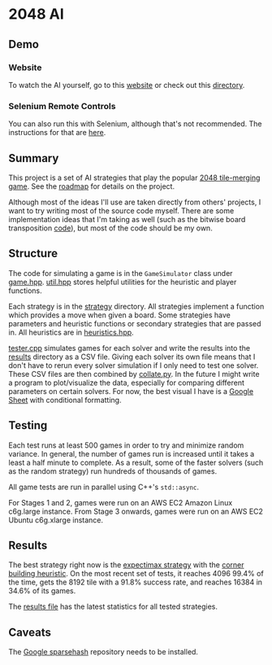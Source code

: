 # 2048 AI

## Demo
### Website
To watch the AI yourself, go to this [website](https://ibra-kdbra.github.io/JS_game_collections/2048/index.html) or check out this [directory](https://github.com/ibra-kdbra/JS_game_collections/tree/main/2048).

### Selenium Remote Controls
You can also run this with Selenium, although that's not recommended.
The instructions for that are [here](./tryout/selenium/README.md).


## Summary
This project is a set of AI strategies that play the popular [2048 tile-merging game](https://github.com/gabrielecirulli/2048).
See the [roadmap](/roadmap.md) for details on the project.

Although most of the ideas I'll use are taken directly from others' projects, I want to try writing most of the source code myself.
There are some implementation ideas that I'm taking as well (such as the bitwise board transposition [code](https://github.com/nneonneo/2048-ai/blob/master/2048.cpp#L38-L48)), but most of the code should be my own.


## Structure
The code for simulating a game is in the `GameSimulator` class under [game.hpp](/game.hpp).
[util.hpp](/util.hpp) stores helpful utilities for the heuristic and player functions.

Each strategy is in the [strategy](/strategies) directory.
All strategies implement a function which provides a move when given a board. 
Some strategies have parameters and heuristic functions or secondary strategies that are passed in.
All heuristics are in [heuristics.hpp](/heuristics.hpp).

[tester.cpp](/tester.cpp) simulates games for each solver and write the results into the [results](/results) directory as a CSV file.
Giving each solver its own file means that I don't have to rerun every solver simulation if I only need to test one solver.
These CSV files are then combined by [collate.py](/results/collate.py).
In the future I might write a program to plot/visualize the data, especially for comparing different parameters on certain solvers.
For now, the best visual I have is a [Google Sheet](https://docs.google.com/spreadsheets/d/1kp72BXKcmQzwPLV4TJp_Ull5vBoFAL6RI2APLIbznQs/edit?usp=sharing) with conditional formatting.


## Testing
Each test runs at least 500 games in order to try and minimize random variance.
In general, the number of games run is increased until it takes a least a half minute to complete.
As a result, some of the faster solvers (such as the random strategy) run hundreds of thousands of games.

All game tests are run in parallel using C++'s `std::async`.

For Stages 1 and 2, games were run on an AWS EC2 Amazon Linux c6g.large instance.
From Stage 3 onwards, games were run on an AWS EC2 Ubuntu c6g.xlarge instance.


## Results
The best strategy right now is the [expectimax strategy](./strategies/ExpectimaxDepthStrategy.hpp) with the [corner building heuristic](./heuristics.hpp).
On the most recent set of tests, it reaches 4096 99.4% of the time, gets the 8192 tile with a 91.8% success rate, and reaches 16384 in 34.6% of its games.

The [results file](./results-stage3.csv) has the latest statistics for all tested strategies.


## Caveats
The [Google sparsehash](https://github.com/sparsehash/sparsehash) repository needs to be installed.
